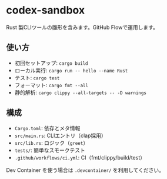 # codex-sandbox

Rust 製CLIツールの雛形を含みます。GitHub Flowで運用します。

## 使い方

- 初回セットアップ: `cargo build`
- ローカル実行: `cargo run -- hello --name Rust`
- テスト: `cargo test`
- フォーマット: `cargo fmt --all`
- 静的解析: `cargo clippy --all-targets -- -D warnings`

## 構成

- `Cargo.toml`: 依存とメタ情報
- `src/main.rs`: CLIエントリ（clap採用）
- `src/lib.rs`: ロジック（`greet`）
- `tests/`: 簡単なスモークテスト
- `.github/workflows/ci.yml`: CI（fmt/clippy/build/test）

Dev Container を使う場合は `.devcontainer/` を利用してください。
